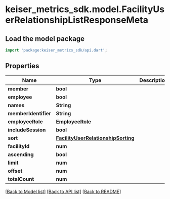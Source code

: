 # keiser_metrics_sdk.model.FacilityUserRelationshipListResponseMeta

## Load the model package
```dart
import 'package:keiser_metrics_sdk/api.dart';
```

## Properties
Name | Type | Description | Notes
------------ | ------------- | ------------- | -------------
**member** | **bool** |  | [optional] 
**employee** | **bool** |  | [optional] 
**names** | **String** |  | [optional] 
**memberIdentifier** | **String** |  | [optional] 
**employeeRole** | [**EmployeeRole**](EmployeeRole.md) |  | [optional] 
**includeSession** | **bool** |  | [optional] 
**sort** | [**FacilityUserRelationshipSorting**](FacilityUserRelationshipSorting.md) |  | 
**facilityId** | **num** |  | [optional] 
**ascending** | **bool** |  | [optional] 
**limit** | **num** |  | [optional] 
**offset** | **num** |  | [optional] 
**totalCount** | **num** |  | [optional] 

[[Back to Model list]](../README.md#documentation-for-models) [[Back to API list]](../README.md#documentation-for-api-endpoints) [[Back to README]](../README.md)


